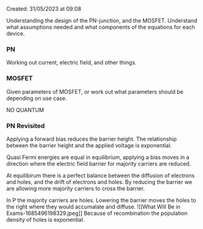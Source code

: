 Created: 31/05/2023 at 09:08

Understanding the design of the PN-junction, and the MOSFET.
Understand what assumptions needed and what components of the equations for each device.

### PN
Working out current, electric field, and other things.

### MOSFET
Given parameters of MOSFET, or work out what parameters should be depending on use case.

NO QUANTUM

### PN Revisited
Applying a forward bias reduces the barrier height. The relationship between the barrier height and the applied voltage is exponential.

Quasi Fermi energies are equal in equilibrium, applying a bias moves in a direction where the electric field barrier for majority carriers are reduced.

At equilibirum there is a perfect balance between the diffusion of electrons and holes, and the drift of electrons and holes. By reducing the barrier we are allowing more majority carriers to cross the barrier.

In P the majority carriers are holes. Lowering the barrier moves the holes to the right where they would accumalate and diffuse.
![[What Will Be in Exams-1685496198329.jpeg]]
Because of recombination the population density of holes is exponential.

